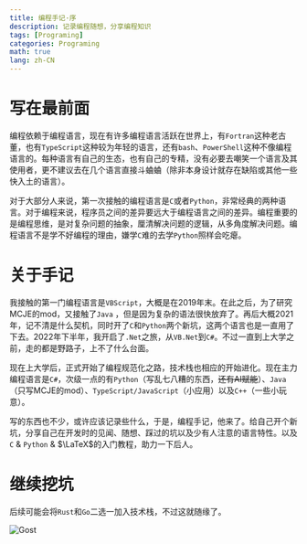 ```yaml
---
title: 编程手记·序
description: 记录编程随想，分享编程知识
tags: [Programing]
categories: Programing
math: true
lang: zh-CN
--- 
```


# 写在最前面

编程依赖于编程语言，现在有许多编程语言活跃在世界上，有`Fortran`这种老古董，也有`TypeScript`这种较为年轻的语言，还有`bash`、`PowerShell`这种不像编程语言的。每种语言有自己的生态，也有自己的专精，没有必要去嘲笑一个语言及其使用者，更不建议去在几个语言直接斗蛐蛐（除非本身设计就存在缺陷或其他一些快入土的语言）。

对于大部分人来说，第一次接触的编程语言是`C`或者`Python`，非常经典的两种语言。对于编程来说，程序员之间的差异要远大于编程语言之间的差异。编程重要的是编程思维，是对复杂问题的抽象，厘清解决问题的逻辑，从多角度解决问题。编程语言不是学不好编程的理由，嫌学`C`难的去学`Python`照样会吃瘪。

# 关于手记

我接触的第一门编程语言是`VBScript`，大概是在2019年末。在此之后，为了研究MCJE的mod，又接触了`Java` ，但是因为复杂的语法很快放弃了。再后大概2021年，记不清是什么契机，同时开了`C`和`Python`两个新坑，这两个语言也是一直用了下去。2022年下半年，我开启了`.Net`之旅，从`VB.Net`到`C#`。不过一直到上大学之前，走的都是野路子，上不了什么台面。

现在上大学后，正式开始了编程规范化之路，技术栈也相应的开始进化。现在主力编程语言是`C#`，次级一点的有`Python`（写乱七八糟的东西，~~还有AI赋能~~）、`Java`（只写MCJE的mod）、`TypeScript/JavaScript`（小应用）以及`C++`（一些小玩意）。

写的东西也不少，或许应该记录些什么，于是，编程手记，他来了。给自己开个新坑，分享自己在开发时的见闻、随想、踩过的坑以及少有人注意的语言特性。以及`C` & `Python` & $\LaTeX$的入门教程，助力一下后人。

# 继续挖坑

后续可能会将`Rust`和`Go`二选一加入技术栈，不过这就随缘了。

![Gost](images/pnp/gost.png)